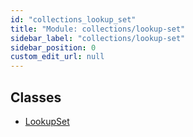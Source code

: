 ```yaml
---
id: "collections_lookup_set"
title: "Module: collections/lookup-set"
sidebar_label: "collections/lookup-set"
sidebar_position: 0
custom_edit_url: null
---
```


## Classes

- [LookupSet](../classes/collections_lookup_set.LookupSet.md)
